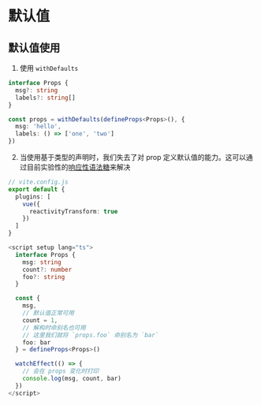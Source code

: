 # 默认值

## 默认值使用

1. 使用 `withDefaults`

  ```ts
  interface Props {
    msg?: string
    labels?: string[]
  }

  const props = withDefaults(defineProps<Props>(), {
    msg: 'hello',
    labels: () => ['one', 'two']
  })
  ```

2. 当使用基于类型的声明时，我们失去了对 prop 定义默认值的能力。这可以通过目前实验性的[响应性语法糖](https://staging-cn.vuejs.org/guide/extras/reactivity-transform.html#reactive-props-destructure "响应性语法糖")来解决

  ```ts
  // vite.config.js
  export default {
    plugins: [
      vue({
        reactivityTransform: true
      })
    ]
  }
  ```

  ```ts
  <script setup lang="ts">
    interface Props {
      msg: string
      count?: number
      foo?: string
    }

    const {
      msg,
      // 默认值正常可用
      count = 1,
      // 解构时命别名也可用
      // 这里我们就将 `props.foo` 命别名为 `bar`
      foo: bar
    } = defineProps<Props>()

    watchEffect(() => {
      // 会在 props 变化时打印
      console.log(msg, count, bar)
    })
  </script>
  ```
